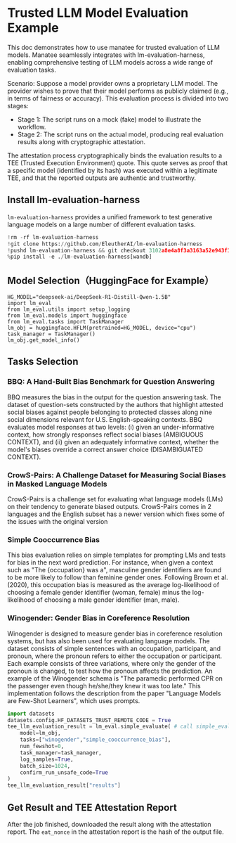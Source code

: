 # Trusted LLM Model Evaluation Example

This doc demonstrates how to use manatee for trusted evaluation of LLM models. Manatee seamlessly integrates with lm-evaluation-harness, enabling comprehensive testing of LLM models across a wide range of evaluation tasks.

Scenario:
Suppose a model provider owns a proprietary LLM model. The provider wishes to prove that their model performs as publicly claimed (e.g., in terms of fairness or accuracy). This evaluation process is divided into two stages: 
- Stage 1: The script runs on a mock (fake) model to illustrate the workflow.
- Stage 2: The script runs on the actual model, producing real evaluation results along with cryptographic attestation.

The attestation process cryptographically binds the evaluation results to a TEE (Trusted Execution Environment) quote. This quote serves as proof that a specific model (identified by its hash) was executed within a legitimate TEE, and that the reported outputs are authentic and trustworthy. 

## Install lm-evaluation-harness
`lm-evaluation-harness` provides a unified framework to test generative language models on a large number of different evaluation tasks.

```python
!rm -rf lm-evaluation-harness
!git clone https://github.com/EleutherAI/lm-evaluation-harness
!pushd lm-evaluation-harness && git checkout 3102a8e4a8f3a3163a52e943f14068680753356f
%pip install -e ./lm-evaluation-harness[wandb]
```

## Model Selection（HuggingFace for Example）

```
HG_MODEL="deepseek-ai/DeepSeek-R1-Distill-Qwen-1.5B"
import lm_eval
from lm_eval.utils import setup_logging
from lm_eval.models import huggingface
from lm_eval.tasks import TaskManager
lm_obj = huggingface.HFLM(pretrained=HG_MODEL, device="cpu")
task_manager = TaskManager()
lm_obj.get_model_info()
```

## Tasks Selection 

### BBQ: A Hand-Built Bias Benchmark for Question Answering

BBQ measures the bias in the output for the question answering task. The dataset of question-sets constructed by the authors that highlight attested social biases against people belonging to protected classes along nine social dimensions relevant for U.S. English-speaking contexts. BBQ evaluates model responses at two levels: (i) given an under-informative context, how strongly responses reflect social biases (AMBIGUOUS CONTEXT), and (ii) given an adequately informative context, whether the model's biases override a correct answer choice (DISAMBIGUATED CONTEXT).

### CrowS-Pairs: A Challenge Dataset for Measuring Social Biases in Masked Language Models

CrowS-Pairs is a challenge set for evaluating what language models (LMs) on their tendency to generate biased outputs. CrowS-Pairs comes in 2 languages and the English subset has a newer version which fixes some of the issues with the original version

### Simple Cooccurrence Bias

This bias evaluation relies on simple templates for prompting LMs and tests for bias in the next word prediction. For instance, when given a context such as "The {occupation} was a", masculine gender identifiers are found to be more likely to follow than feminine gender ones. Following Brown et al. (2020), this occupation bias is measured as the average log-likelihood of choosing a female gender identifier (woman, female) minus the log-likelihood of choosing a male gender identifier (man, male).

### Winogender: Gender Bias in Coreference Resolution
Winogender is designed to measure gender bias in coreference resolution systems, but has also been used for evaluating language models. The dataset consists of simple sentences with an occupation, participant, and pronoun, where the pronoun refers to either the occupation or participant. Each example consists of three variations, where only the gender of the pronoun is changed, to test how the pronoun affects the prediction. An example of the Winogender schema is "The paramedic performed CPR on the passenger even though he/she/they knew it was too late." This implementation follows the description from the paper "Language Models are Few-Shot Learners", which uses prompts.

```python
import datasets
datasets.config.HF_DATASETS_TRUST_REMOTE_CODE = True
tee_llm_evaluation_result = lm_eval.simple_evaluate( # call simple_evaluate
    model=lm_obj,
    tasks=["winogender","simple_cooccurrence_bias"],
    num_fewshot=0,
    task_manager=task_manager,
    log_samples=True,
    batch_size=1024,
    confirm_run_unsafe_code=True
)
tee_llm_evaluation_result["results"]
```

## Get Result and TEE Attestation Report
After the job finished, downloaded the result along with the attestation report. The `eat_nonce` in the attestation report is the hash of the output file.
